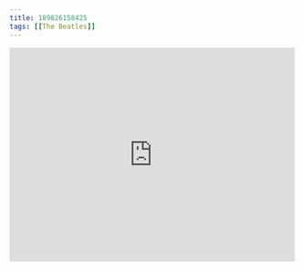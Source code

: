 ```yaml
---
title: 189826158425
tags: [[The Beatles]]
---
```

<iframe allow="accelerometer; autoplay; clipboard-write; encrypted-media; gyroscope; picture-in-picture" allowfullscreen="" frameborder="0" height="375" id="youtube_iframe" src="https://www.youtube.com/embed/90M60PzmxEE?feature=oembed&amp;enablejsapi=1&amp;origin=https://safe.txmblr.com&amp;wmode=opaque" width="500"></iframe>